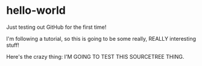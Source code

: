 # hello-world
Just testing out GitHub for the first time!

I'm following a tutorial, so this is going to be some really, REALLY interesting stuff!

Here's the crazy thing: I'M GOING TO TEST THIS SOURCETREE THING.